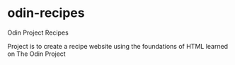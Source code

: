 # odin-recipes
Odin Project Recipes

Project is to create a recipe website using the foundations of HTML learned on The Odin Project